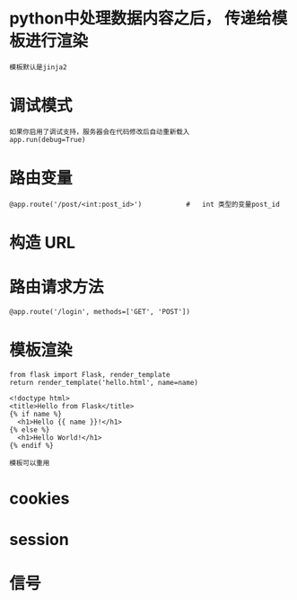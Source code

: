 # python中处理数据内容之后， 传递给模板进行渲染
	
	模板默认是jinja2


# 调试模式

	如果你启用了调试支持，服务器会在代码修改后自动重新载入
	app.run(debug=True)

# 路由变量

	@app.route('/post/<int:post_id>')			#	int 类型的变量post_id


# 构造 URL

	


# 路由请求方法

	@app.route('/login', methods=['GET', 'POST'])


# 模板渲染

	from flask import Flask, render_template
	return render_template('hello.html', name=name)
	
	<!doctype html>
	<title>Hello from Flask</title>
	{% if name %}
	  <h1>Hello {{ name }}!</h1>
	{% else %}
	  <h1>Hello World!</h1>
	{% endif %}

	模板可以重用

	



# cookies


# session 

	
# 信号


